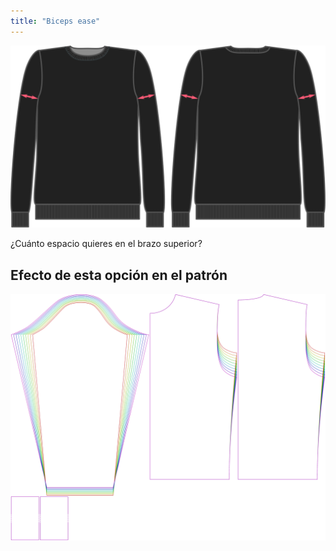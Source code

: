```yaml
---
title: "Biceps ease"
---
```


![Holgura del bíceps](bicepsease.svg)

¿Cuánto espacio quieres en el brazo superior?

## Efecto de esta opción en el patrón

![Esta imagen muestra el efecto de esta opción superponiendo varias variantes que tienen un valor diferente para esta opción](sven_bicepsease_sample.svg "Efecto de esta opción en el patrón")
